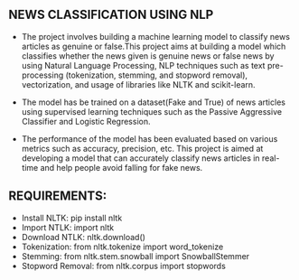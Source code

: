 ## NEWS CLASSIFICATION USING NLP
- The project involves building a machine learning model to classify news articles as genuine or false.This project aims at building a model which classifies whether the news given is genuine news or false news by using Natural Language Processing, NLP techniques such as text pre-processing (tokenization, stemming, and stopword removal), vectorization, and usage of libraries like NLTK and scikit-learn.

- The model has be trained on a dataset(Fake and True) of news articles using supervised learning techniques such as the Passive Aggressive Classifier and Logistic Regression.

- The performance of the model has been evaluated based on various metrics such as accuracy, precision, etc. This project is aimed at developing a model that can accurately classify news articles in real-time and help people avoid falling for fake news.

## REQUIREMENTS:
- Install NLTK:  pip install nltk
- Import NTLK:  import nltk
- Download NTLK:  nltk.download()
- Tokenization: from nltk.tokenize import word_tokenize
- Stemming: from nltk.stem.snowball import SnowballStemmer
- Stopword Removal: from nltk.corpus import stopwords

